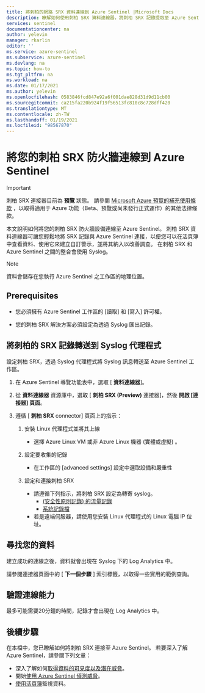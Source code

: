 ```yaml
---
title: 將刺柏的網路 SRX 資料連線到 Azure Sentinel |Microsoft Docs
description: 瞭解如何使用刺柏 SRX 資料連線器，將刺柏 SRX 記錄提取至 Azure Sentinel。 查看活頁簿中的刺柏 SRX 資料、建立警示及改進調查。
services: sentinel
documentationcenter: na
author: yelevin
manager: rkarlin
editor: ''
ms.service: azure-sentinel
ms.subservice: azure-sentinel
ms.devlang: na
ms.topic: how-to
ms.tgt_pltfrm: na
ms.workload: na
ms.date: 01/17/2021
ms.author: yelevin
ms.openlocfilehash: 0583846fcd847e92a6f001dae828d31d9d11cb00
ms.sourcegitcommit: ca215fa220b924f19f56513fc810c8c728dff420
ms.translationtype: MT
ms.contentlocale: zh-TW
ms.lasthandoff: 01/19/2021
ms.locfileid: "98567870"
---
```

# <a name="connect-your-juniper-srx-firewall-to-azure-sentinel"></a>將您的刺柏 SRX 防火牆連線到 Azure Sentinel

> [!IMPORTANT]
> 刺柏 SRX 連接器目前為 **預覽** 狀態。 請參閱 [Microsoft Azure 預覽的補充使用條款](https://azure.microsoft.com/support/legal/preview-supplemental-terms/) ，以取得適用于 Azure 功能（Beta、預覽或尚未發行正式運作）的其他法律條款。

本文說明如何將您的刺柏 SRX 防火牆設備連線至 Azure Sentinel。 刺柏 SRX 資料連線器可讓您輕鬆地將 SRX 記錄與 Azure Sentinel 連接，以便您可以在活頁簿中查看資料、使用它來建立自訂警示，並將其納入以改善調查。 在刺柏 SRX 和 Azure Sentinel 之間的整合會使用 Syslog。

> [!NOTE]
> 資料會儲存在您執行 Azure Sentinel 之工作區的地理位置。

## <a name="prerequisites"></a>Prerequisites

- 您必須擁有 Azure Sentinel 工作區的 [讀取] 和 [寫入] 許可權。

- 您的刺柏 SRX 解決方案必須設定為透過 Syslog 匯出記錄。

## <a name="forward-juniper-srx-logs-to-the-syslog-agent"></a>將刺柏的 SRX 記錄轉送到 Syslog 代理程式  

設定刺柏 SRX，透過 Syslog 代理程式將 Syslog 訊息轉送至 Azure Sentinel 工作區。

1. 在 Azure Sentinel 導覽功能表中，選取 [ **資料連線器**]。

1. 從 **資料連線器** 資源庫中，選取 [ **刺柏 SRX (Preview)** 連接器]，然後 **開啟 [連接器] 頁面**。

1. 遵循 [ **刺柏 SRX** connector] 頁面上的指示：

    1. 安裝 Linux 代理程式並將其上線

        - 選擇 Azure Linux VM 或非 Azure Linux 機器 (實體或虛擬) 。

    1. 設定要收集的記錄

        - 在工作區的 [advanced settings] 設定中選取設備和嚴重性

    1. 設定和連接刺柏 SRX

        - 請遵循下列指示，將刺柏 SRX 設定為轉寄 syslog。
            - [ (安全性原則記錄) 的流量記錄 ](https://kb.juniper.net/InfoCenter/index?page=content&id=KB16509&actp=METADATA)
            - [系統記錄檔](https://kb.juniper.net/InfoCenter/index?page=content&id=kb16502)
        - 若是遠端伺服器，請使用您安裝 Linux 代理程式的 Linux 電腦 IP 位址。

## <a name="find-your-data"></a>尋找您的資料

建立成功的連線之後，資料就會出現在 Syslog 下的 Log Analytics 中。

請參閱連接器頁面中的 [ **下一個步驟** ] 索引標籤，以取得一些實用的範例查詢。

## <a name="validate-connectivity"></a>驗證連線能力

最多可能需要20分鐘的時間，記錄才會出現在 Log Analytics 中。

## <a name="next-steps"></a>後續步驟

在本檔中，您已瞭解如何將刺柏 SRX 連接至 Azure Sentinel。 若要深入了解 Azure Sentinel，請參閱下列文章：

- 深入了解如何[取得資料的可見度以及潛在威脅](quickstart-get-visibility.md)。
- 開始[使用 Azure Sentinel 偵測威脅](tutorial-detect-threats-built-in.md)。
- [使用活頁簿](tutorial-monitor-your-data.md)監視資料。
